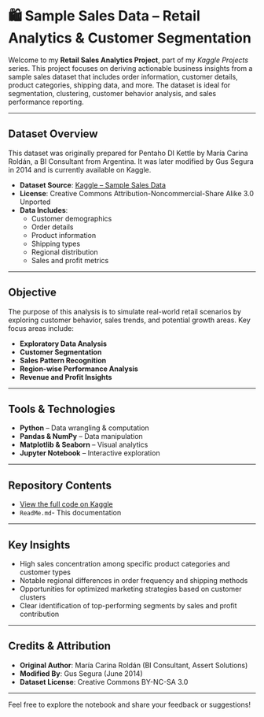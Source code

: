 # 🛍️ Sample Sales Data – Retail Analytics & Customer Segmentation

Welcome to my **Retail Sales Analytics Project**, part of my *Kaggle Projects* series. This project focuses on deriving actionable business insights from a sample sales dataset that includes order information, customer details, product categories, shipping data, and more. The dataset is ideal for segmentation, clustering, customer behavior analysis, and sales performance reporting.

---

## Dataset Overview

This dataset was originally prepared for Pentaho DI Kettle by María Carina Roldán, a BI Consultant from Argentina. It was later modified by Gus Segura in 2014 and is currently available on Kaggle.

- **Dataset Source**: [Kaggle – Sample Sales Data](https://www.kaggle.com/datasets/kyanyoga/sample-sales-data/data)  
- **License**: Creative Commons Attribution-Noncommercial-Share Alike 3.0 Unported  
- **Data Includes**:  
  - Customer demographics  
  - Order details  
  - Product information  
  - Shipping types  
  - Regional distribution  
  - Sales and profit metrics

---

## Objective

The purpose of this analysis is to simulate real-world retail scenarios by exploring customer behavior, sales trends, and potential growth areas. Key focus areas include:

- **Exploratory Data Analysis**  
- **Customer Segmentation**  
- **Sales Pattern Recognition**  
- **Region-wise Performance Analysis**  
- **Revenue and Profit Insights**

---

## Tools & Technologies

- **Python** – Data wrangling & computation  
- **Pandas & NumPy** – Data manipulation  
- **Matplotlib & Seaborn** – Visual analytics  
- **Jupyter Notebook** – Interactive exploration  

---

## Repository Contents

- [View the full code on Kaggle](https://www.kaggle.com/code/shivangi124/sales-data-analysis)
- `ReadMe.md`- This documentation

---

## Key Insights

- High sales concentration among specific product categories and customer types  
- Notable regional differences in order frequency and shipping methods  
- Opportunities for optimized marketing strategies based on customer clusters  
- Clear identification of top-performing segments by sales and profit contribution

---

## Credits & Attribution

- **Original Author**: María Carina Roldán (BI Consultant, Assert Solutions)  
- **Modified By**: Gus Segura (June 2014)  
- **Dataset License**: Creative Commons BY-NC-SA 3.0

---

Feel free to explore the notebook and share your feedback or suggestions!


